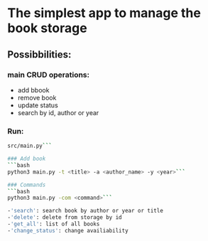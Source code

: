 # The simplest app to manage the book storage

## Possibbilities:
### main CRUD operations:
- add bbook
- remove book
- update status
- search by id, author or year 


### Run:
```bash
src/main.py```

### Add book
```bash
python3 main.py -t <title> -a <author_name> -y <year>```

### Commands
```bash
python3 main.py -com <command>```

-'search': search book by author or year or title
-'delete': delete from storage by id
-'get_all': list of all books
-'change_status': change availiability
